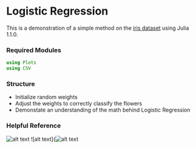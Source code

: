 # Logistic Regression
This is a demonstration of a simple method on the [iris dataset](https://archive.ics.uci.edu/ml/datasets/Iris) using Julia 1.1.0.
### Required Modules
```julia
using Plots
using CSV
```
### Structure
* Initialize random weights
* Adjust the weights to correctly classify the flowers
* Demonstate an understanding of the math behind Logistic Regression

### Helpful Reference
![alt text](https://miro.medium.com/max/1400/1*Ubge8qVlc4Xk58H1oMp4Zw.jpeg)
![alt text](![alt text](https://miro.medium.com/max/1400/1*Ubge8qVlc4Xk58H1oMp4Zw.jpeg)


